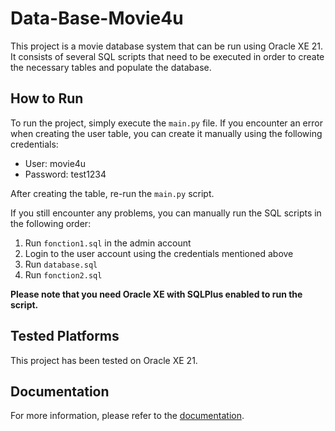 # Data-Base-Movie4u

This project is a movie database system that can be run using Oracle XE 21. It consists of several SQL scripts that need to be executed in order to create the necessary tables and populate the database.

## How to Run

To run the project, simply execute the `main.py` file. If you encounter an error when creating the user table, you can create it manually using the following credentials:

- User: movie4u
- Password: test1234

After creating the table, re-run the `main.py` script.

If you still encounter any problems, you can manually run the SQL scripts in the following order:

1. Run `fonction1.sql` in the admin account
2. Login to the user account using the credentials mentioned above
3. Run `database.sql`
4. Run `fonction2.sql`

**Please note that you need Oracle XE with SQLPlus enabled to run the script.**
## Tested Platforms

This project has been tested on Oracle XE 21. 

## Documentation

For more information, please refer to the [documentation](doc).
